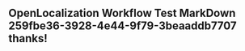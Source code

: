 <properties
ms.topic="hero-topic"
ms.test1="hero-topic"
ms.test2="test"/>


## OpenLocalization Workflow Test MarkDown 259fbe36-3928-4e44-9f79-3beaaddb7707 thanks!



<!--HONumber=Jul16_HO3-->


